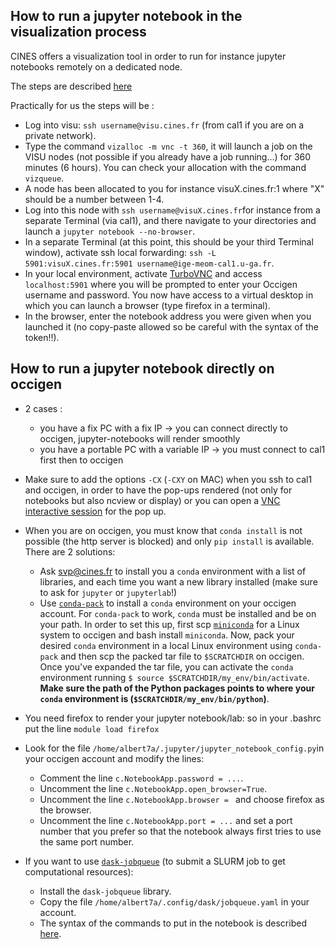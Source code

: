 ## How to run a jupyter notebook in the visualization process

CINES offers a visualization tool in order to run for instance jupyter notebooks remotely on a dedicated node.

The steps are described [here](https://www.cines.fr/calcul/materiels/visualisation/sessions-interactives-vnc/)

Practically for us the steps will be :

  - Log into visu: `ssh username@visu.cines.fr` (from cal1 if you are on a private network).
  - Type the command ```vizalloc -m vnc -t 360```, it will launch a job on the VISU nodes (not possible if you already have a job running...) for 360 minutes (6 hours). You can check your allocation with the command `vizqueue`.
  - A node has been allocated to you for instance visuX.cines.fr:1 where "X" should be a number between 1-4.
  - Log into this node with ```ssh username@visuX.cines.fr```for instance from a separate Terminal (via cal1), and there navigate to your directories and launch a ```jupyter notebook --no-browser```.
  - In a separate Terminal (at this point, this should be your third Terminal window), activate ssh local forwarding: `ssh -L 5901:visuX.cines.fr:5901 username@ige-meom-cal1.u-ga.fr`.
  - In your local environment, activate [TurboVNC](https://sourceforge.net/projects/turbovnc/files/) and access `localhost:5901` where you will be prompted to enter your Occigen username and password. You now have access to a virtual desktop in which you can launch a browser (type firefox in a terminal).
  - In the browser, enter the notebook address you were given when you launched it (no copy-paste allowed so be careful with the syntax of the token!!).


## How to run a jupyter notebook directly on occigen

- 2 cases :
  - you have a fix PC with a fix IP -> you can connect directly to occigen, jupyter-notebooks will render smoothly
  - you have a portable PC with a variable IP -> you must connect to cal1 first then to occigen

- Make sure to add the options `-CX` (`-CXY` on MAC) when you ssh to cal1 and occigen, in order to have the pop-ups rendered (not only for notebooks but also ncview or display) or you can open a [VNC interactive session](https://www.cines.fr/en/supercomputing-2/hardwares/vizualisation/vnc-interactive-sessions/) for the pop up.

- When you are on occigen, you must know that `conda install` is not possible (the http server is blocked) and only `pip install` is available. There are 2 solutions:
  - Ask svp@cines.fr to install you a `conda` environment with a list of libraries, and each time you want a new library installed (make sure to ask for `jupyter` or `jupyterlab`!)
  - Use [`conda-pack`](https://conda.github.io/conda-pack/) to install a `conda` environment on your occigen account. For `conda-pack` to work, `conda` must be installed and be on your path. In order to set this up, first scp [`miniconda`](https://docs.conda.io/en/latest/miniconda.html) for a Linux system to occigen and bash install `miniconda`. Now, pack your desired `conda` environment in a local Linux environment using `conda-pack` and then scp the packed tar file to `$SCRATCHDIR` on occigen. Once you've expanded the tar file, you can activate the `conda` environment running `$ source $SCRATCHDIR/my_env/bin/activate`. **Make sure the path of the Python packages points to where your `conda` environment is (`$SCRATCHDIR/my_env/bin/python`)**.

- You need firefox to render your jupyter notebook/lab: so in your .bashrc put the line `module load firefox`

- Look for the file `/home/albert7a/.jupyter/jupyter_notebook_config.py`in your occigen account and modify the lines:
  - Comment the line `c.NotebookApp.password = ...`.
  - Uncomment the line `c.NotebookApp.open_browser=True`.
  - Uncomment the line `c.NotebookApp.browser = ` and choose firefox as the browser.
  - Uncomment the line `c.NotebookApp.port = ...` and set a port number that you prefer so that the notebook always first tries to use the same port number.

- If you want to use [`dask-jobqueue`](https://jobqueue.dask.org/en/latest/) (to submit a SLURM job to get computational resources):
  - Install the `dask-jobqueue` library.
  - Copy the file `/home/albert7a/.config/dask/jobqueue.yaml` in your account.
  - The syntax of the commands to put in the notebook is described [here](https://github.com/auraoupa/Toolbox/blob/master/dask_ressources.ipynb).
